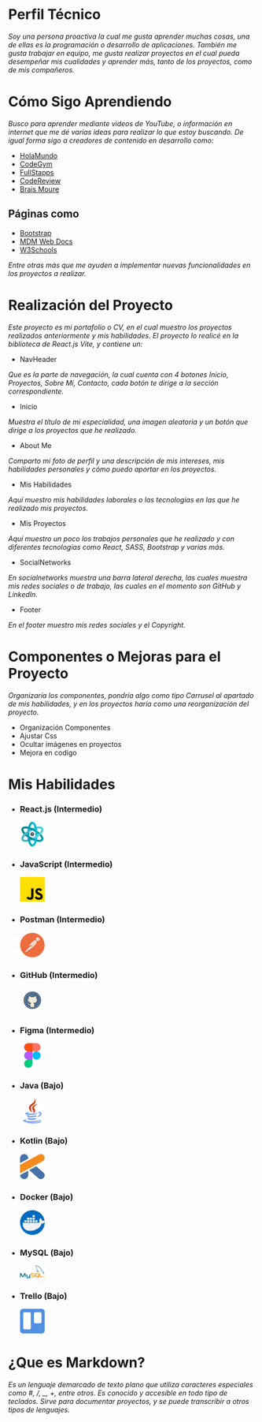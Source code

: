 # Perfil Técnico

_Soy una persona proactiva la cual me gusta aprender muchas cosas, una de ellas es la programación o desarrollo de aplicaciones. También me gusta trabajar en equipo, me gusta realizar proyectos en el cual pueda desempeñar mis cualidades y aprender más, tanto de los proyectos, como de mis compañeros._

# Cómo Sigo Aprendiendo

_Busco para aprender mediante videos de YouTube, o información en internet que me dé varias ideas para realizar lo que estoy buscando. De igual forma sigo a creadores de contenido en desarrollo como:_

- [HolaMundo](https://www.youtube.com/@HolaMundoDev)
- [CodeGym](https://www.youtube.com/@codegym1714)
- [FullStapps](https://www.youtube.com/@fullstapps)
- [CodeReview](https://www.youtube.com/@codereview_)
- [Brais Moure](https://www.youtube.com/@mouredev)

## Páginas como

- [Bootstrap](https://getbootstrap.com/)
- [MDM Web Docs](https://developer.mozilla.org/en-US/s)
- [W3Schools](https://www.w3schools.com/)

_Entre otras más que me ayuden a implementar nuevas funcionalidades en los proyectos a realizar._

# Realización del Proyecto

_Este proyecto es mi portafolio o CV, en el cual muestro los proyectos realizados anteriormente y mis habilidades. El proyecto lo realicé en la biblioteca de React.js Vite, y contiene un:_

- NavHeader

_Que es la parte de navegación, la cual cuenta con 4 botones Inicio, Proyectos, Sobre Mí, Contacto, cada botón te dirige a la sección correspondiente._

- Inicio

_Muestra el título de mi especialidad, una imagen aleatoria y un botón que dirige a los proyectos que he realizado._

- About Me

_Comparto mi foto de perfil y una descripción de mis intereses, mis habilidades personales y cómo puedo aportar en los proyectos._

- Mis Habilidades

_Aquí muestro mis habilidades laborales o las tecnologías en las que he realizado mis proyectos._

- Mis Proyectos

_Aquí muestro un poco los trabajos personales que he realizado y con diferentes tecnologías como React, SASS, Bootstrap y varias más._

- SocialNetworks

_En socialnetworks muestra una barra lateral derecha, las cuales muestra mis redes sociales o de trabajo, las cuales en el momento son GitHub y LinkedIn._

- Footer

_En el footer muestro mis redes sociales y el Copyright._

# Componentes o Mejoras para el Proyecto

_Organizaría los componentes, pondría algo como tipo Carrusel al apartado de mis habilidades, y en los proyectos haría como una reorganización del proyecto._

- Organización Componentes
- Ajustar Css
- Ocultar imágenes en proyectos
- Mejora en codigo

# Mis Habilidades

- <div class="Skill">
    <h3>React.js (Intermedio)</h3>
    <img src="src/assets/React.png" alt="React.js" width="50">   
  </div>

- <div class="Skill">
    <h3>JavaScript (Intermedio)</h3>
    <img src="src/assets/Javascript.png" alt="JavaScript" width="50">    
  </div>

- <div class="Skill">
    <h3>Postman (Intermedio)</h3>
    <img src="src/assets/Postman.png" alt="Postman" width="50">
  </div>

- <div class="Skill">
    <h3>GitHub (Intermedio)</h3>
    <img src="src/assets/GitHub.png" alt="GitHub" width=50">    
  </div>

- <div class="Skill">
    <h3>Figma (Intermedio)</h3>
    <img src="src/assets/Figma.png" alt="Figma" width="50">      
  </div>

- <div class="Skill">
    <h3>Java (Bajo)</h3>
    <img src="src/assets/Java.png" alt="Java" width="50">    
  </div>

- <div class="Skill">
    <h3>Kotlin (Bajo)</h3>
    <img src="src/assets/Kotlin.png" alt="Kotlin" width="50">    
  </div>

- <div class="Skill">
    <h3>Docker (Bajo)</h3>
    <img src="src/assets/Docker.png" alt="Docker" width="50">    
  </div>

- <div class="Skill">
    <h3>MySQL (Bajo)</h3>
    <img src="src/assets/MySQL.png" alt="MySQL" width="50">    
  </div>

- <div class="Skill">
    <h3>Trello (Bajo)</h3>
    <img src="src/assets/Trello.png" alt="Trello" width="50">    
  </div>

# ¿Que es Markdown?

_Es un lenguaje demarcado de texto plano que utiliza caracteres especiales como #, /, \_, +, entre otros. Es conocido y accesible en todo tipo de teclados. Sirve para documentar proyectos, y se puede transcribir a otros tipos de lenguajes._
